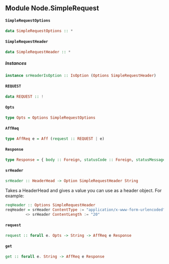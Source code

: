 ## Module Node.SimpleRequest

#### `SimpleRequestOptions`

``` purescript
data SimpleRequestOptions :: *
```

#### `SimpleRequestHeader`

``` purescript
data SimpleRequestHeader :: *
```

##### Instances
``` purescript
instance srHeaderIsOption :: IsOption (Options SimpleRequestHeader)
```

#### `REQUEST`

``` purescript
data REQUEST :: !
```

#### `Opts`

``` purescript
type Opts = Options SimpleRequestOptions
```

#### `AffReq`

``` purescript
type AffReq e = Aff (request :: REQUEST | e)
```

#### `Response`

``` purescript
type Response = { body :: Foreign, statusCode :: Foreign, statusMessage :: Foreign, headersSent :: Foreign, headers :: Foreign, httpVersion :: Foreign, rawHeaders :: Foreign, trailers :: Foreign, rawTrailers :: Foreign }
```

#### `srHeader`

``` purescript
srHeader :: HeaderHead -> Option SimpleRequestHeader String
```

Takes a HeaderHead and gives a value you can use as a header object.
For example: 
```purescript
reqHeader :: Options SimpleRequestHeader
reqHeader = srHeader ContentType := "application/x-www-form-urlencoded"
         <> srHeader ContentLength := "20"
```

#### `request`

``` purescript
request :: forall e. Opts -> String -> AffReq e Response
```

#### `get`

``` purescript
get :: forall e. String -> AffReq e Response
```


